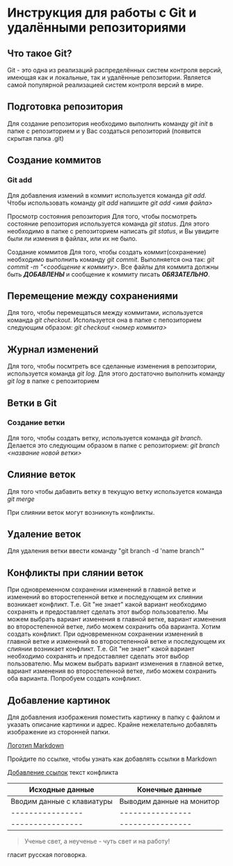 # Инструкция для работы с Git и удалёнными репозиториями
## Что такое Git?
Git - это одна из реализаций распределённых систем контроля версий, имеющая как и локальные, так и удалённые репозитории. Является самой популярной реализацией систем контроля версий в мире.

## 
## Подготовка репозитория
Для создание репозитория необходимо выполнить команду *git init* в папке с репозиторием и у Вас создаться репозиторий (появится скрытая папка .git)

## Создание коммитов
### Git add
Для добавления измений в коммит используется команда *git add.* Чтобы использовать команду *git add* напишите *git add <имя файла>*

Просмотр состояния репозитория
Для того, чтобы посмотреть состояние репозитория используется команда *git status*. Для этого необходимо в папке с репозиторием написать *git status*, и Вы увидите были ли измения в файлах, или их не было.

Создание коммитов
Для того, чтобы создать коммит(сохранение) необходимо выполнить команду *git commit*. Выполняется она так: *git commit -m "<сообщение к коммиту>*. Все файлы для коммита должны быть ***ДОБАВЛЕНЫ*** и сообщение к коммиту писать ***ОБЯЗАТЕЛЬНО***.

## Перемещение между сохранениями
Для того, чтобы перемещаться между коммитами, используется команда *git checkout*. Используется она в папке с пепозиторием следующим образом: *git checkout <номер коммита>*

## Журнал изменений
Для того, чтобы посмтреть все сделанные изменения в репозитории, используется команда *git log*. Для этого достаточно выполнить команду *git log* в папке с репозиторием

## Ветки в Git
### Создание ветки
Для того, чтобы создать ветку, используется команда *git branch*. Делается это следующим образом в папке с репозиторием: *git branch <название новой ветки>*

## Слияние веток
Для того чтобы дабавить ветку в текущую ветку используется команда *git merge*

При слиянии веток могут возникнуть конфликты.
## Удаление веток
Для удаления ветки ввести команду "git branch -d 'name branch'"

## Конфликты при слянии веток
При одновременном сохранении изменений в главной ветке и изменений во второстепенной ветке и последующем их слиянии возникает конфликт. Т.е. Git "не знает" какой вариант необходимо сохранять и предоставляет сделать этот выбор пользователю. Мы можем выбрать вариант изменения в главной ветке, вариант изменения во второстепенной ветке, либо можем сохранить оба варианта. Хотим создать конфликт.
При одновременном сохранении изменений в главной ветке и изменений во второстепенной ветке и последующем их слиянии возникает конфликт. Т.е. Git "не знает" какой вариант необходимо сохранять и предоставляет сделать этот выбор пользователю. Мы можем выбрать вариант изменения в главной ветке, вариант изменения во второстепенной ветке, либо можем сохранить оба варианта. Попробуем создать конфликт.

 ## Добавление картинок

 Для добавления изображения поместить картинку в папку с файлом и указать описание картинки и адрес. Крайне нежелательно добавлять изображение из сторонней папки.

[Логотип Markdown](https://yandex.ru/images/search?from=tabbar&text=маркдаун%20картинка&family=yes&pos=12&img_url=http%3A%2F%2Fi.ytimg.com%2Fvi%2F_aANg3_U9Q0%2Fmaxresdefault.jpg&rpt=simage&lr=213)


Пройдите по ссылке, чтобы узнать как добавлять ссылки в Markdown


[Добавление ссылок](https://translated.turbopages.org/proxy_u/en-ru.ru.10828b53-640b28f1-7da62480-74722d776562/https/itsfoss.com/markdown-links/) текст конфликта

| Исходные данные| Конечные данные|
|----------------|----------------|
|Вводим данные с клавиатуры|Выводим данные на монитор|
|----------------|----------------|
|----------------|----------------|

> Ученье свет, а неученье - чуть свет и на работу!

гласит русская поговорка.

